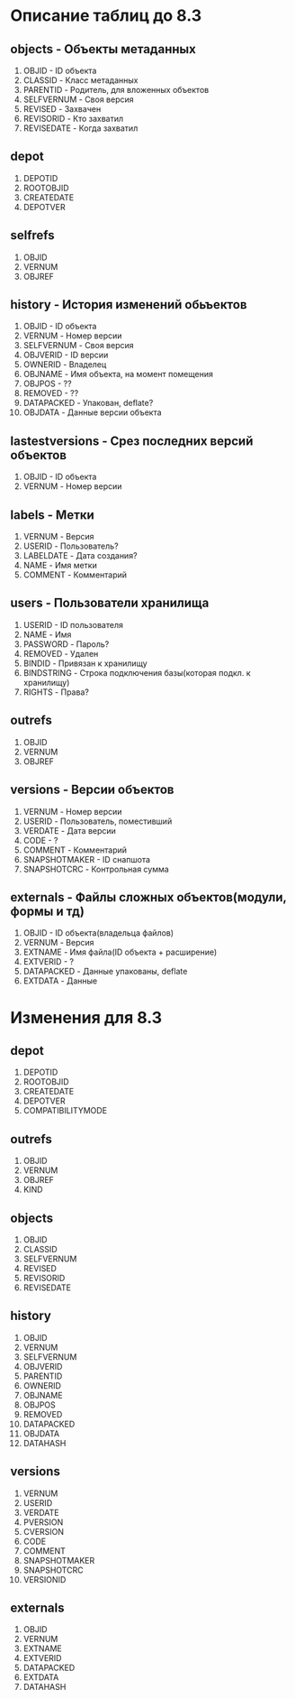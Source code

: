 # Описание таблиц до 8.3

## objects - Объекты метаданных

1. OBJID - ID объекта
1. CLASSID - Класс метаданных
1. PARENTID - Родитель, для вложенных объектов
1. SELFVERNUM - Своя версия
1. REVISED - Захвачен
1. REVISORID - Кто захватил
1. REVISEDATE - Когда захватил

## depot
1. DEPOTID
1. ROOTOBJID
1. CREATEDATE
1. DEPOTVER

## selfrefs
1. OBJID
1. VERNUM
1. OBJREF

## history - История изменений обьъектов
1. OBJID - ID объекта
1. VERNUM - Номер версии
1. SELFVERNUM - Своя версия
1. OBJVERID - ID версии
1. OWNERID - Владелец
1. OBJNAME - Имя объекта, на момент помещения
1. OBJPOS - ??
1. REMOVED - ??
1. DATAPACKED - Упакован, deflate?
1. OBJDATA - Данные версии объекта

## lastestversions - Срез последних версий объектов
1. OBJID - ID объекта
1. VERNUM - Номер версии

## labels - Метки
1. VERNUM - Версия
1. USERID - Пользователь?
1. LABELDATE - Дата создания?
1. NAME - Имя метки
1. COMMENT - Комментарий

## users - Пользователи хранилища
1. USERID - ID пользователя
1. NAME - Имя
1. PASSWORD - Пароль?
1. REMOVED - Удален
1. BINDID - Привязан к хранилищу
1. BINDSTRING - Строка подключения базы(которая подкл. к хранилищу)
1. RIGHTS - Права?

## outrefs
1. OBJID
1. VERNUM
1. OBJREF

## versions - Версии объектов
1. VERNUM - Номер версии
1. USERID - Пользователь, поместивший
1. VERDATE - Дата версии
1. CODE - ?
1. COMMENT - Комментарий
1. SNAPSHOTMAKER - ID снапшота
1. SNAPSHOTCRC - Контрольная сумма

## externals - Файлы сложных объектов(модули, формы и тд)
1. OBJID - ID объекта(владельца файлов)
1. VERNUM - Версия
1. EXTNAME - Имя файла(ID объекта + расширение)
1. EXTVERID - ?
1. DATAPACKED - Данные упакованы, deflate
1. EXTDATA - Данные


# Изменения для 8.3

## depot
1. DEPOTID
1. ROOTOBJID
1. CREATEDATE
1. DEPOTVER
1. COMPATIBILITYMODE

## outrefs
1. OBJID
1. VERNUM
1. OBJREF
1. KIND

## objects
1. OBJID
1. CLASSID
1. SELFVERNUM
1. REVISED
1. REVISORID
1. REVISEDATE

## history
1. OBJID
1. VERNUM
1. SELFVERNUM
1. OBJVERID
1. PARENTID
1. OWNERID
1. OBJNAME
1. OBJPOS
1. REMOVED
1. DATAPACKED
1. OBJDATA
1. DATAHASH

## versions
1. VERNUM
1. USERID
1. VERDATE
1. PVERSION
1. CVERSION
1. CODE
1. COMMENT
1. SNAPSHOTMAKER
1. SNAPSHOTCRC
1. VERSIONID

## externals
1. OBJID
1. VERNUM
1. EXTNAME
1. EXTVERID
1. DATAPACKED
1. EXTDATA
1. DATAHASH